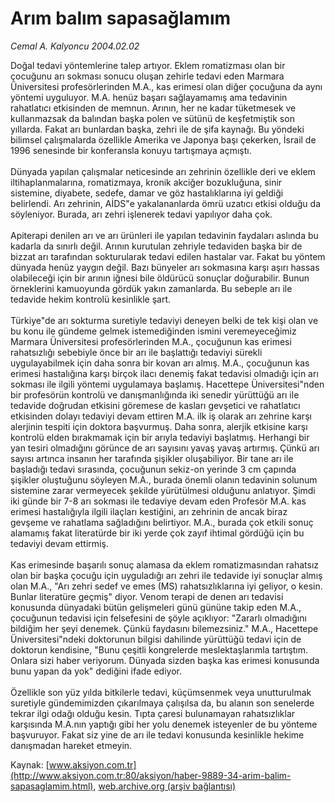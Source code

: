 # Arım balım sapasağlamım

*Cemal A. Kalyoncu 2004.02.02*

<font class="agenda2NewsSpot">
 Doğal tedavi yöntemlerine talep artıyor. Eklem romatizması olan bir çocuğunu arı sokması sonucu oluşan zehirle tedavi eden Marmara Üniversitesi profesörlerinden M.A., kas erimesi olan diğer çocuğuna da aynı yöntemi uyguluyor. M.A. henüz başarı sağlayamamış ama tedavinin rahatlatıcı etkisinden de memnun.
</font>
<font class="newsDetail">
 Arının, her ne kadar tüketmesek ve kullanmazsak da balından başka polen ve sütünü de keşfetmiştik son yıllarda. Fakat arı bunlardan başka, zehri ile de şifa kaynağı. Bu yöndeki bilimsel çalışmalarda özellikle Amerika ve Japonya başı çekerken, İsrail de 1996 senesinde bir konferansla konuyu tartışmaya açmıştı.
 <br/>
 <br/>
 Dünyada yapılan çalışmalar neticesinde arı zehrinin özellikle deri ve eklem iltihaplanmalarına, romatizmaya, kronik akciğer bozukluğuna, sinir sistemine, diyabete, sedefe, damar ve göz hastalıklarına iyi geldiği belirlendi. Arı zehrinin, AİDS"e yakalananlarda ömrü uzatıcı etkisi olduğu da söyleniyor. Burada, arı zehri işlenerek tedavi yapılıyor daha çok.
 <br/>
 <br/>
 Apiterapi denilen arı ve arı ürünleri ile yapılan tedavinin faydaları aslında bu kadarla da sınırlı değil. Arının kurutulan zehriyle tedaviden başka bir de bizzat arı tarafından sokturularak tedavi edilen hastalar var. Fakat bu yöntem dünyada henüz yaygın değil. Bazı bünyeler arı sokmasına karşı aşırı hassas olabileceği için bir arının iğnesi bile öldürücü sonuçlar doğurabilir. Bunun örneklerini kamuoyunda gördük yakın zamanlarda. Bu sebeple arı ile tedavide hekim kontrolü kesinlikle şart.
 <br/>
 <br/>
 Türkiye"de arı sokturma suretiyle tedaviyi deneyen belki de tek kişi olan ve bu konu ile gündeme gelmek istemediğinden ismini veremeyeceğimiz Marmara Üniversitesi profesörlerinden M.A., çocuğunun kas erimesi rahatsızlığı sebebiyle önce bir arı ile başlattığı tedaviyi sürekli uygulayabilmek için daha sonra bir kovan arı almış. M.A., çocuğunun kas erimesi hastalığına karşı birçok ilacı denemiş fakat tedavisi olmadığı için arı sokması ile ilgili yöntemi uygulamaya başlamış. Hacettepe Üniversitesi"nden bir profesörün kontrolü ve danışmanlığında iki senedir yürüttüğü arı ile tedavide doğrudan etkisini göremese de kasları gevşetici ve rahatlatıcı etkisinden dolayı tedaviyi devam ettiren M.A. ilk iş olarak arı zehrine karşı alerjinin tespiti için doktora başvurmuş. Daha sonra, alerjik etkisine karşı kontrolü elden bırakmamak için bir arıyla tedaviyi başlatmış. Herhangi bir yan tesiri olmadığını görünce de arı sayısını yavaş yavaş artırmış. Çünkü arı sayısı artınca insanın her tarafında şişikler oluşabiliyor. Bir tane arı ile başladığı tedavi sırasında, çocuğunun sekiz-on yerinde 3 cm çapında şişikler oluştuğunu söyleyen M.A., burada önemli olanın tedavinin solunum sistemine zarar vermeyecek şekilde yürütülmesi olduğunu anlatıyor. Şimdi iki günde bir 7-8 arı sokması ile tedaviye devam eden Profesör M.A. kas erimesi hastalığıyla ilgili ilaçları kestiğini, arı zehrinin de ancak biraz gevşeme ve rahatlama sağladığını belirtiyor. M.A., burada çok etkili sonuç alamamış fakat literatürde bir iki yerde çok zayıf ihtimal gördüğü için bu tedaviyi devam ettirmiş.
 <br/>
 <br/>
 Kas erimesinde başarılı sonuç alamasa da eklem romatizmasından rahatsız olan bir başka çocuğu için uyguladığı arı zehri ile tedavide iyi sonuçlar almış olan M.A., "Arı zehri sedef ve emes (MS) rahatsızlıklarına iyi geliyor, o kesin. Bunlar literatüre geçmiş" diyor. Venom terapi de denen arı tedavisi konusunda dünyadaki bütün gelişmeleri günü gününe takip eden M.A., çocuğunun tedavisi için felsefesini de şöyle açıklıyor: "Zararlı olmadığını bildiğim her şeyi denemek. Çünkü faydasını bilemezsiniz." M.A., Hacettepe Üniversitesi"ndeki doktorunun bilgisi dahilinde yürüttüğü tedavi için de doktorun kendisine, "Bunu çeşitli kongrelerde meslektaşlarımla tartıştım. Onlara sizi haber veriyorum. Dünyada sizden başka kas erimesi konusunda bunu yapan da yok" dediğini ifade ediyor.
 <br/>
 <br/>
 Özellikle son yüz yılda bitkilerle tedavi, küçümsenmek veya unutturulmak suretiyle gündemimizden çıkarılmaya çalışılsa da, bu alanın son senelerde tekrar ilgi odağı olduğu kesin. Tıpta çaresi bulunamayan rahatsızlıklar karşısında M.A.nın yaptığı gibi her yolu denemek isteyenler de bu yönteme başvuruyor. Fakat siz yine de arı ile tedavi konusunda kesinlikle hekime danışmadan hareket etmeyin.
</font>

Kaynak: [www.aksiyon.com.tr](http://www.aksiyon.com.tr:80/aksiyon/haber-9889-34-arim-balim-sapasaglamim.html), [web.archive.org (arşiv bağlantısı)](http://web.archive.org/web/20110102162118/http://www.aksiyon.com.tr:80/aksiyon/haber-9889-34-arim-balim-sapasaglamim.html)
